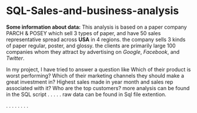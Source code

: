 # SQL-Sales-and-business-analysis
**Some information about data:**
This analysis is based on a paper company PARCH & POSEY which sell 3 types of paper, and have 50 sales representative spread across **USA** in 4 regions.
the company sells 3 kinds of paper regular, poster, and glossy.
the clients are primarily large 100 companies whom they attract by advertising on _Google_, _Facebook_, and _Twitter_.

In my project, I have tried to answer a question like
Which of their product is worst performing?
Which of their marketing channels they should make a great investment in?
Highest sales made in year month and sales rep associated with it?
Who are the top customers? 
more analysis can be found in the SQL script
.
.
.
.
.
raw data can be found in Sql file extention.

.
.
.
.
.
.
.
.

